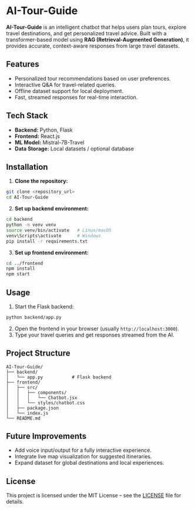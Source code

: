 # AI-Tour-Guide

**AI-Tour-Guide** is an intelligent chatbot that helps users plan tours, explore travel destinations, and get personalized travel advice. Built with a transformer-based model using **RAG (Retrieval-Augmented Generation)**, it provides accurate, context-aware responses from large travel datasets.

## Features

* Personalized tour recommendations based on user preferences.
* Interactive Q\&A for travel-related queries.
* Offline dataset support for local deployment.
* Fast, streamed responses for real-time interaction.

## Tech Stack

* **Backend:** Python, Flask
* **Frontend:** React.js
* **ML Model:** Mistral-7B-Travel
* **Data Storage:** Local datasets / optional database

## Installation

1. **Clone the repository:**

```bash
git clone <repository_url>
cd AI-Tour-Guide
```

2. **Set up backend environment:**

```bash
cd backend
python -m venv venv
source venv/bin/activate   # Linux/macOS
venv\Scripts\activate      # Windows
pip install -r requirements.txt
```

3. **Set up frontend environment:**

```bash
cd ../frontend
npm install
npm start
```

## Usage

1. Start the Flask backend:

```bash
python backend/app.py
```

2. Open the frontend in your browser (usually `http://localhost:3000`).
3. Type your travel queries and get responses streamed from the AI.

## Project Structure

```
AI-Tour-Guide/
├── backend/
│   └── app.py           # Flask backend
├── frontend/
│   ├── src/
│   │   ├── components/
│   │   │   └── Chatbot.jsx
│   │   └── styles/chatbot.css
│   ├── package.json
│   └── index.js
└── README.md
```

## Future Improvements

* Add voice input/output for a fully interactive experience.
* Integrate live map visualization for suggested itineraries.
* Expand dataset for global destinations and local experiences.

## License

This project is licensed under the MIT License – see the [LICENSE](LICENSE) file for details.
